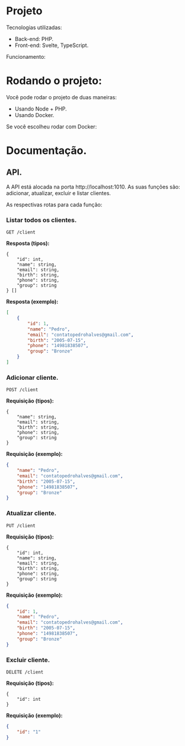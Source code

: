 # Projeto

Tecnologias utilizadas:

- Back-end: PHP.
- Front-end: Svelte, TypeScript.

Funcionamento:

# Rodando o projeto:

Você pode rodar o projeto de duas maneiras:
- Usando Node + PHP.
- Usando Docker.

Se você escolheu rodar com Docker:

# Documentação.

## API.

A API está alocada na porta http://localhost:1010.
As suas funções são: adicionar, atualizar, excluir e listar clientes.

As respectivas rotas para cada função:

### Listar todos os clientes.

`GET /client`

**Resposta (tipos):**

```
{
    "id": int,
    "name": string,
    "email": string,
    "birth": string,
    "phone": string,
    "group": string
} []
```

**Resposta (exemplo):**
```json
[
    {
        "id": 1,
        "name": "Pedro",
        "email": "contatopedrohalves@gmail.com",
        "birth": "2005-07-15",
        "phone": "14981838507",
        "group": "Bronze"
    }
]
```

### Adicionar cliente.

`POST /client`

**Requisição (tipos):**
```
{
    "name": string,
    "email": string,
    "birth": string,
    "phone": string,
    "group": string
}
```

**Requisição (exemplo):**
```json
{
    "name": "Pedro",
    "email": "contatopedrohalves@gmail.com",
    "birth": "2005-07-15",
    "phone": "14981838507",
    "group": "Bronze"
}
```

### Atualizar cliente.

`PUT /client`

**Requisição (tipos):**
```
{
    "id": int,
    "name": string,
    "email": string,
    "birth": string,
    "phone": string,
    "group": string
}
```

**Requisição (exemplo):**
```json
{
    "id": 1,
    "name": "Pedro",
    "email": "contatopedrohalves@gmail.com",
    "birth": "2005-07-15",
    "phone": "14981838507",
    "group": "Bronze"
}
```

### Excluir cliente.

`DELETE /client`

**Requisição (tipos):**
```
{
    "id": int
}
```

**Requisição (exemplo):**
```json
{
    "id": "1"
}
```